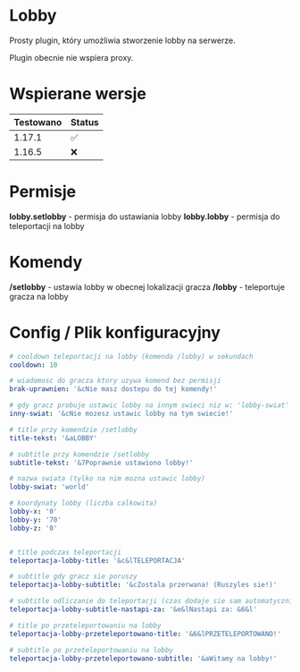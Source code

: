# 
# Lobby

Prosty plugin, który umożliwia stworzenie lobby na serwerze.

Plugin obecnie nie wspiera proxy.




# Wspierane wersje

| Testowano  | Status |
| ------------- | ------------- |
| 1.17.1  | ✅   |
| 1.16.5  | ❌  |

# Permisje

**lobby.setlobby** - permisja do ustawiania lobby
**lobby.lobby** - permisja do teleportacji na lobby

# Komendy

**/setlobby** - ustawia lobby w obecnej lokalizacji gracza
**/lobby** - teleportuje gracza na lobby

# Config / Plik konfiguracyjny

```yaml
# cooldown teleportacji na lobby (komenda /lobby) w sekundach
cooldown: 10 

# wiadomosc do gracza ktory uzywa komend bez permisji
brak-uprawnien: '&cNie masz dostepu do tej komendy!' 

# gdy gracz probuje ustawic lobby na innym swieci niz w: 'lobby-swiat'
inny-swiat: '&cNie mozesz ustawic lobby na tym swiecie!'

# title przy komendzie /setlobby
title-tekst: '&aLOBBY' 

# subtitle przy komendzie /setlobby
subtitle-tekst: '&7Poprawnie ustawiono lobby!'

# nazwa swiata (tylko na nim mozna ustawic lobby)
lobby-swiat: 'world' 

# koordynaty lobby (liczba calkowita)
lobby-x: '0' 
lobby-y: '70'
lobby-z: '0'


# title podczas teleportacji
teleportacja-lobby-title: '&c&lTELEPORTACJA' 

# subtitle gdy gracz sie poruszy
teleportacja-lobby-subtitle: '&cZostala przerwana! (Ruszyles sie!)' 

# subtitle odliczanie do teleportacji (czas dodaje sie sam automatycznie, ty tylko mozesz zmienic jego kolor)
teleportacja-lobby-subtitle-nastapi-za: '&e&lNastapi za: &6&l' 

# title po przeteleportowaniu na lobby
teleportacja-lobby-przeteleportowano-title: '&6&lPRZETELEPORTOWANO!' 

# subtitle po przeteleportowaniu na lobby
teleportacja-lobby-przeteleportowano-subtitle: '&aWitamy na lobby!' 
```

